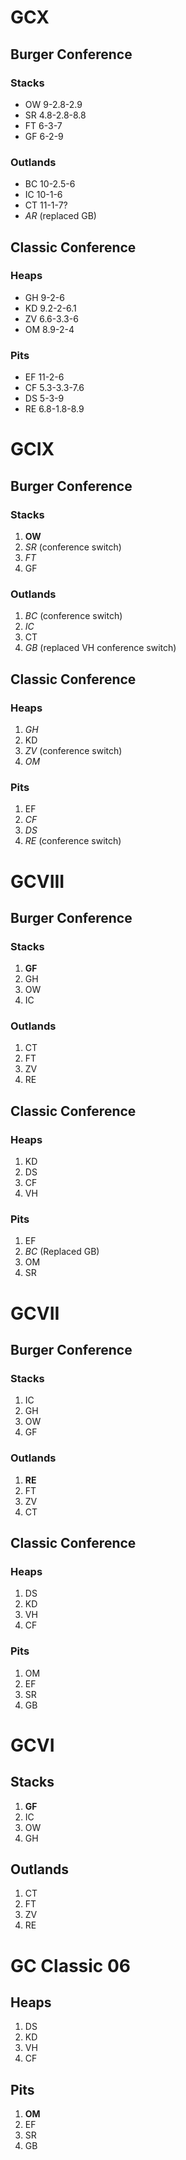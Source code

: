 # GCX

## Burger Conference

### Stacks

* OW 9-2.8-2.9
* SR 4.8-2.8-8.8
* FT 6-3-7
* GF 6-2-9

### Outlands

* BC 10-2.5-6
* IC 10-1-6
* CT 11-1-7?
* *AR* (replaced GB)

## Classic Conference

### Heaps

* GH 9-2-6
* KD 9.2-2-6.1
* ZV 6.6-3.3-6
* OM 8.9-2-4

### Pits

* EF 11-2-6
* CF 5.3-3.3-7.6
* DS 5-3-9
* RE 6.8-1.8-8.9

# GCIX

## Burger Conference

### Stacks

1. **OW** 
2. *SR* (conference switch)
3. *FT*
4. GF

### Outlands

1. *BC* (conference switch)
2. *IC* 
3. CT 
4. *GB* (replaced VH conference switch)

## Classic Conference

### Heaps

1. *GH* 
2. KD 
3. *ZV* (conference switch)
4. *OM*

### Pits
 
1. EF 
2. *CF* 
3. *DS*
4. *RE* (conference switch)

# GCVIII

## Burger Conference

### Stacks

1. **GF** 
2. GH 
3. OW 
4. IC

### Outlands

1. CT 
2. FT 
3. ZV 
4. RE

## Classic Conference

### Heaps

1. KD 
2. DS 
3. CF 
4. VH

### Pits

1. EF 
2. *BC* (Replaced GB)
3. OM 
4. SR

# GCVII

## Burger Conference

### Stacks

1. IC 
2. GH 
3. OW 
4. GF

### Outlands

1. **RE** 
2. FT 
3. ZV 
4. CT

## Classic Conference

### Heaps

1. DS 
2. KD 
3. VH 
4. CF

### Pits

1. OM 
2. EF 
3. SR 
4. GB

# GCVI

## Stacks

1. **GF** 
2. IC 
3. OW 
4. GH

## Outlands

1. CT 
2. FT 
3. ZV 
4. RE

# GC Classic 06

## Heaps

1. DS 
2. KD 
3. VH 
4. CF

## Pits

1. **OM** 
2. EF 
3. SR 
4. GB
